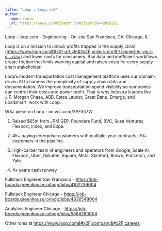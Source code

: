 ```yaml
---
title: "Loop : loop.com"
author:
  name: shulu
  url: https://news.ycombinator.com/item?id=42019281
---
```

Loop - loop.com - Engineering - On-site San Francisco, CA, Chicago, IL

Loop is on a mission to unlock profits trapped in the supply chain (<a href="https:&#x2F;&#x2F;www.loop.com&#x2F;article&#x2F;unlock-profit-trapped-in-your-supply-chain" rel="nofollow">https:&#x2F;&#x2F;www.loop.com&#x2F;article&#x2F;unlock-profit-trapped-in-your-s...</a>) and lower costs for consumers. Bad data and inefficient workflows create friction that limits working capital and raises costs for every supply chain stakeholder.

Loop’s modern transportation cost management platform uses our domain-driven AI to harness the complexity of supply chain data and documentation. We improve transportation spend visibility so companies can control their costs and power profit. That is why industry leaders like J.P. Morgan Chase, ABB, Estee Lauder, Great Dane, Emerge, and Loadsmart, work with Loop.

WSJ piece on Loop -  on.wsj.com&#x2F;3PE357W

1. Raised $65m from JPM GEP, Founders Fund, 8VC, Susa Ventures, Flexport, Index, and Expa.

2. 45+ paying enterprise customers with multiple-year contracts; 70+ customers in the pipeline.

3. High-caliber team of engineers and operators from Google, Scale AI, Flexport, Uber, Rakuten, Square, Meta, Stanford, Brown, Princeton, and Yale.

4. 4+ years cash runway

Fullstack Engineer San Francisco - <a href="https:&#x2F;&#x2F;job-boards.greenhouse.io&#x2F;loop&#x2F;jobs&#x2F;4102236004" rel="nofollow">https:&#x2F;&#x2F;job-boards.greenhouse.io&#x2F;loop&#x2F;jobs&#x2F;4102236004</a>

Fullstack Engineer Chicago - <a href="https:&#x2F;&#x2F;job-boards.greenhouse.io&#x2F;loop&#x2F;jobs&#x2F;4830548004" rel="nofollow">https:&#x2F;&#x2F;job-boards.greenhouse.io&#x2F;loop&#x2F;jobs&#x2F;4830548004</a>

Analytics Engineer Chicago - <a href="https:&#x2F;&#x2F;job-boards.greenhouse.io&#x2F;loop&#x2F;jobs&#x2F;5364383004" rel="nofollow">https:&#x2F;&#x2F;job-boards.greenhouse.io&#x2F;loop&#x2F;jobs&#x2F;5364383004</a>

Other roles at <a href="https:&#x2F;&#x2F;www.loop.com&#x2F;company&#x2F;careers" rel="nofollow">https:&#x2F;&#x2F;www.loop.com&#x2F;company&#x2F;careers</a>
<JobApplication />
